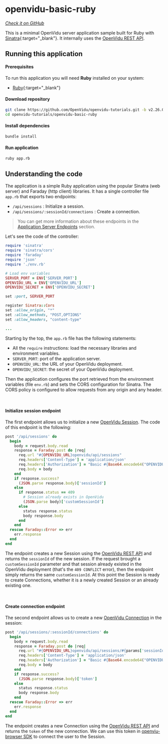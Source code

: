 # openvidu-basic-ruby

<a href="https://github.com/OpenVidu/openvidu-tutorials/tree/master/openvidu-basic-ruby" target="_blank"><i class="icon ion-social-github"> Check it on GitHub</i></a>

This is a minimal OpenVidu server application sample built for Ruby with [Sinatra](https://sinatrarb.com/){:target="_blank"}.
It internally uses the [OpenVidu REST API](reference-docs/REST-API/).


## Running this application

#### Prerequisites
To run this application you will need **Ruby** installed on your system:

- [Ruby](https://www.ruby-lang.org/en/downloads/){:target="_blank"}

#### Download repository

```bash
git clone https://github.com/OpenVidu/openvidu-tutorials.git -b v2.26.0
cd openvidu-tutorials/openvidu-basic-ruby
```

#### Install dependencies

```bash
bundle install
```

#### Run application

```bash
ruby app.rb
```

## Understanding the code

The application is a simple Ruby application using the popular Sinatra (web server) and Faraday (http client) libraries. It has a single controller file `app.rb` that exports two endpoints:

- `/api/sessions` : Initialize a session.
- `/api/sessions/:sessionId/connections` : Create a connection.

> You can get more information about these endpoints in the [Application Server Endpoints](application-server/#rest-endpoints) section.

Let's see the code of the controller:

```ruby
require 'sinatra'
require 'sinatra/cors'
require 'faraday'
require 'json'
require './env.rb'

# Load env variables
SERVER_PORT = ENV['SERVER_PORT']
OPENVIDU_URL = ENV['OPENVIDU_URL']
OPENVIDU_SECRET = ENV['OPENVIDU_SECRET']

set :port, SERVER_PORT

register Sinatra::Cors
set :allow_origin, "*"
set :allow_methods, "POST,OPTIONS"
set :allow_headers, "content-type"

...

```

Starting by the top, the `app.rb` file has the following statements:

- All the `require` instructions: load the necessary libraries and environment variables.
- `SERVER_PORT`: port of the application server.
- `OPENVIDU_URL`: the URL of your OpenVidu deployment.
- `OPENVIDU_SECRET`: the secret of your OpenVidu deployment.

Then the application configures the port retrieved from the environment variables (file `env.rb`) and sets the CORS configuration for Sinatra. The CORS policy is configured to allow requests from any origin and any header.

<br>

#### Initialize session endpoint

The first endpoint allows us to initialize a new [OpenVidu Session](/developing-your-video-app/#session). The code of this endpoint is the following:

```ruby
post '/api/sessions' do
  begin
    body = request.body.read
    response = Faraday.post do |req|
      req.url "#{OPENVIDU_URL}openvidu/api/sessions"
      req.headers['Content-Type'] = 'application/json'
      req.headers['Authorization'] = "Basic #{Base64.encode64("OPENVIDUAPP:#{OPENVIDU_SECRET}").strip}"
      req.body = body
    end
    if response.success?
      (JSON.parse response.body)['sessionId']
    else
      if response.status == 409
        # Session already exists in OpenVidu
        (JSON.parse body)['customSessionId']
      else
        status response.status
        body response.body
      end
    end
  rescue Faraday::Error => err
    err.response
  end
end
```

The endpoint creates a new Session using the [OpenVidu REST API](reference-docs/REST-API/) and returns the `sessionId` of the new session. If the request brought a `customSessionId` parameter and that session already existed in the OpenVidu deployment (that's the `409 CONFLICT` error), then the endpoint simply returns the same `customSessionId`. At this point the Session is ready to create Connections, whether it is a newly created Session or an already existing one.

<br>

#### Create connection endpoint

The second endpoint allows us to create a new [OpenVidu Connection](/developing-your-video-app/#connection) in the session:

```ruby
post '/api/sessions/:sessionId/connections' do
  begin
    body = request.body.read
    response = Faraday.post do |req|
      req.url "#{OPENVIDU_URL}openvidu/api/sessions/#{params['sessionId']}/connection"
      req.headers['Content-Type'] = 'application/json'
      req.headers['Authorization'] = "Basic #{Base64.encode64("OPENVIDUAPP:#{OPENVIDU_SECRET}").strip}"
      req.body = body
    end
    if response.success?
      (JSON.parse response.body)['token']
    else
      status response.status
      body response.body
    end
  rescue Faraday::Error => err
    err.response
  end
end
```

The endpoint creates a new Connection using the [OpenVidu REST API](reference-docs/REST-API/) and returns the `token` of the new connection. We can use this token in [openviu-browser SDK](reference-docs/openvidu-browser/) to connect the user to the Session.

